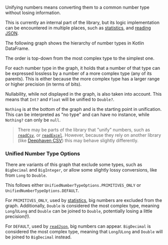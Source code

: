 [//]: # (title: Number Unification)

Unifying numbers means converting them to a common number type without losing information.

This is currently an internal part of the library, 
but its logic implementation can be encountered in multiple places, such as
[statistics](summaryStatistics.md), and [reading JSON](read.md#read-from-json). 

The following graph shows the hierarchy of number types in Kotlin DataFrame.

<inline-frame src="resources/snippets/kdocs/org.jetbrains.kotlinx.dataframe.documentation.UnifyingNumbers.Graph.html" width="100%"/>

The order is top-down from the most complex type to the simplest one.

For each number type in the graph, it holds that a number of that type can be expressed lossless by
a number of a more complex type (any of its parents).
This is either because the more complex type has a larger range or higher precision (in terms of bits).

Nullability, while not displayed in the graph, is also taken into account.
This means that `Int?` and `Float` will be unified to `Double?`.

`Nothing` is at the bottom of the graph and is the starting point in unification.
This can be interpreted as "no type" and can have no instance, while `Nothing?` can only be `null`.

> There may be parts of the library that "unify" numbers, such as [`readCsv`](read.md#column-type-inference-from-csv),
> or [`readExcel`](read.md#read-from-excel).
> However, because they rely on another library (like [Deephaven CSV](https://github.com/deephaven/deephaven-csv))
> this may behave slightly differently.

### Unified Number Type Options

There are variants of this graph that exclude some types, such as `BigDecimal` and `BigInteger`, or
allow some slightly lossy conversions, like from `Long` to `Double`.

This follows either `UnifiedNumberTypeOptions.PRIMITIVES_ONLY` or
`UnifiedNumberTypeOptions.DEFAULT`.

For `PRIMITIVES_ONLY`, used by [statistics](summaryStatistics.md), big numbers are excluded from the graph.
Additionally, `Double` is considered the most complex type,
meaning `Long`/`ULong` and `Double` can be joined to `Double`,
potentially losing a little precision(!).

For `DEFAULT`, used by [`readJson`](read.md#read-from-json), big numbers can appear.
`BigDecimal` is considered the most complex type, meaning that `Long`/`ULong` and `Double` will be joined
to `BigDecimal` instead.

